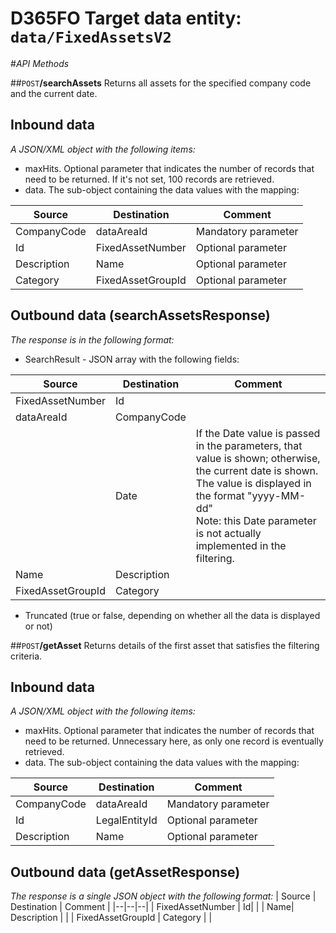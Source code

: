 # D365FO Target data entity: `data/FixedAssetsV2`

#_API Methods_

##`POST`**/searchAssets**
Returns all assets for the specified company code and the current date.

## Inbound data

_A JSON/XML object with the following items:_
- maxHits. Optional parameter that indicates the number of records that need to be returned. If it's not set, 100 records are retrieved.
- data. The sub-object containing the data values with the mapping:

| Source | Destination | Comment |
|--|--|--|
| CompanyCode | dataAreaId | Mandatory parameter |
| Id | FixedAssetNumber | Optional parameter |
| Description | Name | Optional parameter |
| Category| FixedAssetGroupId | Optional parameter |

## Outbound data (searchAssetsResponse)
_The response is in the following format:_
- SearchResult - JSON array with the following fields:

| Source | Destination | Comment |
|--|--|--|
| FixedAssetNumber | Id| |
| dataAreaId | CompanyCode |
| | Date | If the Date value is passed in the parameters, that value is shown; otherwise, the current date is shown. The value is displayed in the format "yyyy-MM-dd"<br />Note: this Date parameter is not actually implemented in the filtering. | 
| Name| Description | |
| FixedAssetGroupId | Category | |
- Truncated (true or false, depending on whether all the data is displayed or not)

##`POST`**/getAsset**
Returns details of the first asset that satisfies the filtering criteria.
## Inbound data
_A JSON/XML object with the following items:_
- maxHits. Optional parameter that indicates the number of records that need to be returned. Unnecessary here, as only one record is eventually retrieved.
- data. The sub-object containing the data values with the mapping:

| Source | Destination | Comment |
|--|--|--|
| CompanyCode | dataAreaId | Mandatory parameter |
| Id | LegalEntityId | Optional parameter |
| Description | Name | Optional parameter |

## Outbound data (getAssetResponse)
_The response is a single JSON object with the following format:_
| Source | Destination | Comment |
|--|--|--|
| FixedAssetNumber | Id| |
| Name| Description | |
| FixedAssetGroupId | Category | |


